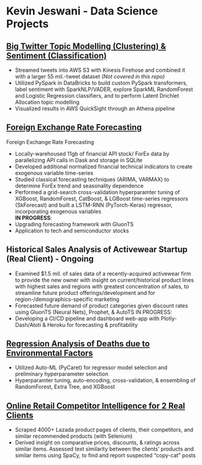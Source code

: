 # Kevin Jeswani - Data Science Projects

## [Big Twitter Topic Modelling (Clustering) & Sentiment (Classification)](https://github.com/kevinjeswani/BigTwitter_Clustering-Classification)
-	Streamed tweets into AWS S3 with Kinesis Firehose and combined it with a larger 55 mil.-tweet dataset *(Not covered in this repo)*
-	Utilized PySpark in DataBricks to build custom PySpark transformers, label sentiment with SparkNLP/VADER, explore SparkML RandomForest and Logistic Regression classifiers, and to perform Latent Drichlet Allocation topic modelling
-	Visualized results in AWS QuickSight through an Athena pipeline


## [Foreign Exchange Rate Forecasting](https://github.com/kevinjeswani/forex_stock_forecasting)
Foreign Exchange Rate Forecasting
-	Locally-warehoused 11gb of financial API stock/ ForEx data by parallelizing API calls in Dask and storage in SQLite
-	Developed additional normalized financial technical indicators to create exogenous variable time-series
-	Studied classical forecasting techniques (ARIMA, VARMAX) to determine ForEx trend and seasonality dependence
-	Performed a grid-search cross-validation hyperparamter tuning of XGBoost, RandomForest, CatBoost, & LGBoost time-series regressors (SkForecast) and built a LSTM-RNN (PyTorch-Keras) regressor, incorporating exogenous variables <br>
	**IN PROGRESS**: 
- Upgrading forecasting framework with GluonTS
- Application to tech and semiconductor stocks

## Historical Sales Analysis of Activewear Startup (Real Client) - Ongoing
-	Examined $1.5 mil. of sales data of a recently-acquired activewear firm to provide the new owner with insight on current/historical product lines with highest sales and regions with greatest concentration of sales, to streamline future product offerings/development and for region-/demographics-specific marketing
-	Forecasted future demand of product categories given discount rates using GluonTS (Neural Nets), Prophet, & AutoTS
IN PROGRESS:
-	Developing a CI/CD pipeline and dashboard web-app with Plotly-Dash/Atoti & Heroku for forecasting & profitability


## [Regression Analysis of Deaths due to Environmental Factors](https://github.com/kevinjeswani/Environmental_Factor_Deaths)
-	Utilized Auto-ML (PyCaret) for regressor model selection and preliminary hyperparameter selection
-	Hyperparamter tuning, auto-encoding, cross-validation, & ensembling of RandomForest, Extra Tree, and XGBoost

## [Online Retail Competitor Intelligence for 2 Real Clients](https://github.com/kevinjeswani/Lazada_Scraping)
-	Scraped 4000+ Lazada product pages of clients, their competitors, and similar recommended products (with Selenium)
-	Derived insight on comparative prices, discounts, & ratings across similar items. Assessed text similarity between the clients’ products and similar items using SpaCy, to find and report suspected “copy-cat” posts

